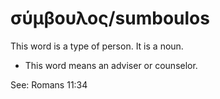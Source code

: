 # σύμβουλος/sumboulos
This word is a type of person. It is a noun.

* This word means an adviser or counselor. 

See: Romans 11:34 
